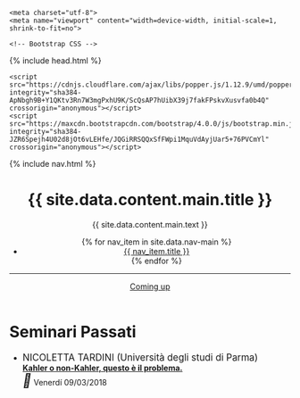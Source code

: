 <!DOCTYPE html>
<html lang="en">
<head>
   
   <script type="text/javascript" language="javascript">
function visualizza(id){
  if (document.getElementById){
    if(document.getElementById(id).style.display == 'none'){
      document.getElementById(id).style.display = 'block';
    }else{
      document.getElementById(id).style.display = 'none';
    }
  }
}
</script>
   
<meta name="viewport" content="width=device-width, initial-scale=1">
  <link rel="stylesheet" href="https://maxcdn.bootstrapcdn.com/bootstrap/3.3.7/css/bootstrap.min.css">
  <script src="https://ajax.googleapis.com/ajax/libs/jquery/3.3.1/jquery.min.js"></script>
  <script src="https://maxcdn.bootstrapcdn.com/bootstrap/3.3.7/js/bootstrap.min.js"></script>
   
   
   <!-- Required meta tags -->
    <meta charset="utf-8">
    <meta name="viewport" content="width=device-width, initial-scale=1, shrink-to-fit=no">

    <!-- Bootstrap CSS -->
  
  <link rel="stylesheet" href="https://maxcdn.bootstrapcdn.com/bootstrap/4.0.0/css/bootstrap.min.css" integrity="sha384-Gn5384xqQ1aoWXA+058RXPxPg6fy4IWvTNh0E263XmFcJlSAwiGgFAW/dAiS6JXm" crossorigin="anonymous">

 
 <title>Baby Geometri</title>
 
  
  {% include head.html %}

</head>

<body id="page-top">

  <script src="https://code.jquery.com/jquery-3.2.1.slim.min.js" integrity="sha384-KJ3o2DKtIkvYIK3UENzmM7KCkRr/rE9/Qpg6aAZGJwFDMVNA/GpGFF93hXpG5KkN" crossorigin="anonymous"></script>
    <script src="https://cdnjs.cloudflare.com/ajax/libs/popper.js/1.12.9/umd/popper.min.js" integrity="sha384-ApNbgh9B+Y1QKtv3Rn7W3mgPxhU9K/ScQsAP7hUibX39j7fakFPskvXusvfa0b4Q" crossorigin="anonymous"></script>
    <script src="https://maxcdn.bootstrapcdn.com/bootstrap/4.0.0/js/bootstrap.min.js" integrity="sha384-JZR6Spejh4U02d8jOt6vLEHfe/JQGiRRSQQxSfFWpi1MquVdAyjUar5+76PVCmYl" crossorigin="anonymous"></script>
 

{% include nav.html %}

<header class="masthead text-center text-white d-flex">
  <div class="container my-auto">
    <div class="row">
      <div class="col-lg-10 mx-auto">
        <h1 class="text-uppercase">
          <strong>{{ site.data.content.main.title }}</strong>
        </h1>
        {{ site.data.content.main.text }}
      </div>
      <div class="col-lg-8 mx-auto">
        <ul class="nav nav-fill justify-content-center">
          {% for nav_item in site.data.nav-main %}
          <li class="nav-item">
            <a class="nav-link text-white js-scroll-trigger" href="{{ nav_item.url }}">{{ nav_item.title }}</a>
          </li>
          {% endfor %}
        </ul>
        <hr>
        <a class="btn btn-warning btn-xl js-scroll-trigger" href="#whitepaper">Coming up</a>
      </div>
    </div>
  </div>
	
</header>
<body id="top">

 
     
 
<div class="wrapper row3">
  <main class="hoc container clear"> 
  
   <div class="content"> 
	<h1>Seminari Passati</h1>
   </div>
 </div>

<ul>
	
<li>  <big> NICOLETTA TARDINI (Università degli studi di Parma)  </big> 
	<div id="testo"><a href="#" onclick="visualizza('comparsa'); return false">
	<b> Kahler o non-Kahler, questo è il problema. </b></a></div>
	<div id="comparsa" style="display:none"> <p> Le varietza
	danni che questa geometria ha fatto maggiori passi in avanti. Nel corso del seminario introdurr&ograve; le varietà 	(non-) Kahleriane, di cui vedremo vari esempi, e analizzeremo una serie di ostruzioni (di carattere coomologico) per 		capire se una varietà è Kahler o non-Kahler.
	</p> 
	</div>
	<i style="font-size:24px" class="fa">&#xf073;</i> Venerd&iacute; 09/03/2018
	</li>

	
</ul>
 
     
     
  
  </main>

</body>
</html>
